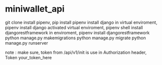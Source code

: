 # miniwallet_api
git clone
install pipenv, pip install pipenv
install django in virtual enviroment, pipenv install django
activated virtual enviroment, pipenv shell
install djangorestframework in enviroment, pipenv install djangorestframework
python manage.py makemigrations
python manage.py migrate
python manage.py runserver

note : make sure, token from /api/v1/init is use in Authorization header, Token your_token_here
